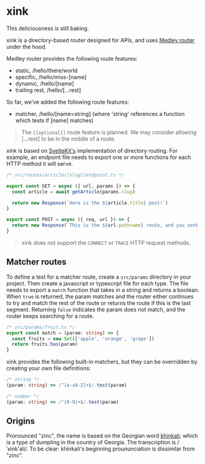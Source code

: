 # xink

This deliciousness is still baking.

xink is a directory-based router designed for APIs, and uses [Medley router](https://github.com/medleyjs/router) under the hood.

Medley router provides the following route features:

- static, /hello/there/world
- specific, /hello/miss-[name]
- dynamic, /hello/[name]
- trailing rest, /hello/[...rest]

So far, we've added the following route features:

- matcher, /hello/[name=string] (where 'string' references a function which tests if [name] matches)

> The `[[optional]]` route feature is planned. We may consider allowing [...rest] to be in the middle of a route.

xink is based on [SvelteKit's](https://kit.svelte.dev/docs/routing#server) implementation of directory routing. For example, an endpoint file needs to export one or more functions for each HTTP method it will serve.

```ts
/* src/routes/article/[slug]/endpoint.ts */

export const GET = async ({ url, params }) => {
  const article = await getArticle(params.slug)

  return new Response(`Here is the ${article.title} post!`)
}

export const POST = async ({ req, url }) => {
  return new Response(`This is the ${url.pathname} route, and you sent ${await req.json()}`)
}
```

> xink does not support the `CONNECT` or `TRACE` HTTP request methods.

## Matcher routes

To define a test for a matcher route, create a `src/params` directory in your project. Then create a javascript or typescript file for each type. The file needs to export a `match` function that takes in a string and returns a boolean. When `true` is returned, the param matches and the router either continues to try and match the rest of the route or returns the route if this is the last segment. Returning `false` indicates the param does not match, and the router keeps searching for a route.

```ts
/* src/params/fruit.ts */
export const match = (param: string) => {
  const fruits = new Set(['apple', 'orange', 'grape'])
  return fruits.has(param)
} 
```

xink provides the following built-in matchers, but they can be overridden by creating your own file definitions:

```ts
/* string */
(param: string) => /^[a-zA-Z]+$/.test(param)
```
```ts
/* number */
(param: string) => /^[0-9]+$/.test(param)
```

## Origins
Pronounced "zinc", the name is based on the Georgian word [khinkali](https://en.wikipedia.org/wiki/Khinkali); which is a type of dumpling in the country of Georgia. The transcription is /ˈxink'ali/. To be clear: khinkali's beginning proununciation is dissimilar from "zinc". 
